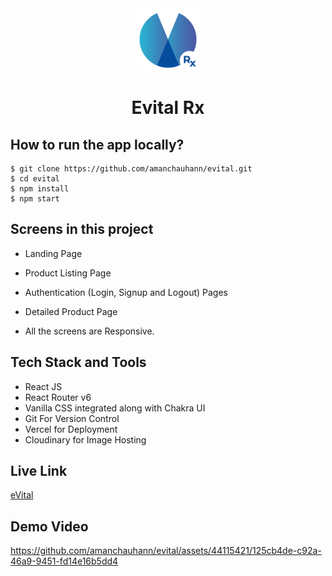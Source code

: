 
<div align="center">
  <img src="./src/assets/evital.png" height="100" width="100" alt="logo"/>
  <h1>Evital Rx</h1>
 </div>

## How to run the app locally?
```
$ git clone https://github.com/amanchauhann/evital.git
$ cd evital
$ npm install
$ npm start
```

## Screens in this project
- Landing Page
- Product Listing Page
- Authentication (Login, Signup and Logout) Pages
- Detailed Product Page

- All the screens are Responsive.

## Tech Stack and Tools
- React JS
- React Router v6
- Vanilla CSS integrated along with Chakra UI
- Git For Version Control
- Vercel for Deployment
- Cloudinary for Image Hosting

## Live Link
[eVital](https://evital.vercel.app/)

## Demo Video


https://github.com/amanchauhann/evital/assets/44115421/125cb4de-c92a-46a9-9451-fd14e16b5dd4






